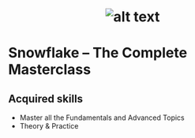 # <p align="center"> ![alt text](https://github.com/Dimitrov-S-Dev-Python/Snowflake/blob/master/udemy_github.jpg) <p>
# Snowflake – The Complete Masterclass 
## Acquired skills
- Master all the Fundamentals and Advanced Topics
- Theory & Practice